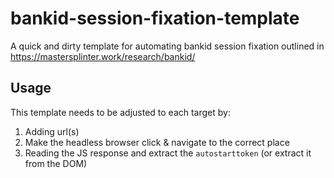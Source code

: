 # bankid-session-fixation-template
A quick and dirty template for automating bankid session fixation outlined in https://mastersplinter.work/research/bankid/

## Usage
This template needs to be adjusted to each target by:
1) Adding url(s)
2) Make the headless browser click & navigate to the correct place
3) Reading the JS response and extract the `autostarttoken` (or extract it from the DOM)

